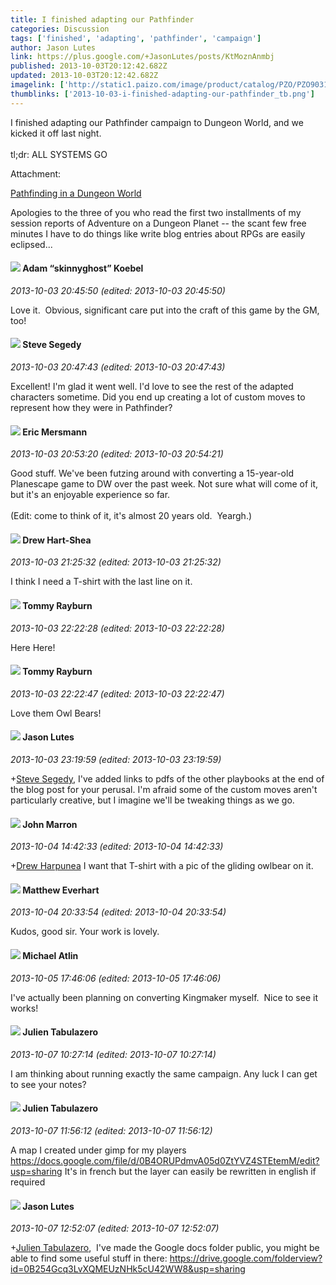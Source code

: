 ```yaml
---
title: I finished adapting our Pathfinder
categories: Discussion
tags: ['finished', 'adapting', 'pathfinder', 'campaign']
author: Jason Lutes
link: https://plus.google.com/+JasonLutes/posts/KtMoznAnmbj
published: 2013-10-03T20:12:42.682Z
updated: 2013-10-03T20:12:42.682Z
imagelink: ['http://static1.paizo.com/image/product/catalog/PZO/PZO9031_500.jpeg']
thumblinks: ['2013-10-03-i-finished-adapting-our-pathfinder_tb.png']
---
```


I finished adapting our Pathfinder campaign to Dungeon World, and we kicked it off last night.<br /><br />tl;dr: ALL SYSTEMS GO


Attachment:

<a href='http://lampblackandbrimstone.blogspot.com/2013/10/pathfinding-in-dungeon-world.html'>Pathfinding in a Dungeon World</a>


Apologies to the three of you who read the first two installments of my session reports of Adventure on a Dungeon Planet -- the scant few free minutes I have to do things like write blog entries about RPGs are easily eclipsed...
<div id='comment z123exajkueeevx3k22fgbrbuletdbyl5'>
  <h4><img src='{{site.baseurl}}//images/avatars/112484087750169360510_photo.jpg'> Adam “skinnyghost” Koebel</h4>
      <p><cite>2013-10-03 20:45:50 (edited: 2013-10-03 20:45:50)</cite></p>
        <p>Love it.  Obvious, significant care put into the craft of this game by the GM, too!</p>
</div>
        

<div id='comment z123exajkueeevx3k22fgbrbuletdbyl5'>
  <h4><img src='{{site.baseurl}}//images/avatars/101540567732452886838_photo.jpg'> Steve Segedy</h4>
      <p><cite>2013-10-03 20:47:43 (edited: 2013-10-03 20:47:43)</cite></p>
        <p>Excellent! I&#39;m glad it went well. I&#39;d love to see the rest of the adapted characters sometime. Did you end up creating a lot of custom moves to represent how they were in Pathfinder?</p>
</div>
        

<div id='comment z123exajkueeevx3k22fgbrbuletdbyl5'>
  <h4><img src='{{site.baseurl}}//images/avatars/107699658470387504954_photo.jpg'> Eric Mersmann</h4>
      <p><cite>2013-10-03 20:53:20 (edited: 2013-10-03 20:54:21)</cite></p>
        <p>Good stuff. We&#39;ve been futzing around with converting a 15-year-old Planescape game to DW over the past week. Not sure what will come of it, but it&#39;s an enjoyable experience so far.<br /><br />(Edit: come to think of it, it&#39;s almost 20 years old.  Yeargh.)</p>
</div>
        

<div id='comment z123exajkueeevx3k22fgbrbuletdbyl5'>
  <h4><img src='{{site.baseurl}}//images/avatars/110549639616008158383_photo.jpg'> Drew Hart-Shea</h4>
      <p><cite>2013-10-03 21:25:32 (edited: 2013-10-03 21:25:32)</cite></p>
        <p>I think I need a T-shirt with the last line on it.</p>
</div>
        

<div id='comment z123exajkueeevx3k22fgbrbuletdbyl5'>
  <h4><img src='{{site.baseurl}}//images/avatars/104591880381730141397_photo.jpg'> Tommy Rayburn</h4>
      <p><cite>2013-10-03 22:22:28 (edited: 2013-10-03 22:22:28)</cite></p>
        <p>Here Here!</p>
</div>
        

<div id='comment z123exajkueeevx3k22fgbrbuletdbyl5'>
  <h4><img src='{{site.baseurl}}//images/avatars/104591880381730141397_photo.jpg'> Tommy Rayburn</h4>
      <p><cite>2013-10-03 22:22:47 (edited: 2013-10-03 22:22:47)</cite></p>
        <p>Love them Owl Bears!</p>
</div>
        

<div id='comment z123exajkueeevx3k22fgbrbuletdbyl5'>
  <h4><img src='{{site.baseurl}}//images/avatars/115657313205562994919_photo.jpg'> Jason Lutes</h4>
      <p><cite>2013-10-03 23:19:59 (edited: 2013-10-03 23:19:59)</cite></p>
        <p><span class="proflinkWrapper"><span class="proflinkPrefix">+</span><a class="proflink" href="https://plus.google.com/101540567732452886838" oid="101540567732452886838">Steve Segedy</a></span>, I&#39;ve added links to pdfs of the other playbooks at the end of the blog post for your perusal. I&#39;m afraid some of the custom moves aren&#39;t particularly creative, but I imagine we&#39;ll be tweaking things as we go.</p>
</div>
        

<div id='comment z123exajkueeevx3k22fgbrbuletdbyl5'>
  <h4><img src='{{site.baseurl}}//images/avatars/100795039225888518108_photo.jpg'> John Marron</h4>
      <p><cite>2013-10-04 14:42:33 (edited: 2013-10-04 14:42:33)</cite></p>
        <p><span class="proflinkWrapper"><span class="proflinkPrefix">+</span><a class="proflink" href="https://plus.google.com/110549639616008158383" oid="110549639616008158383">Drew Harpunea</a></span> I want that T-shirt with a pic of the gliding owlbear on it.</p>
</div>
        

<div id='comment z123exajkueeevx3k22fgbrbuletdbyl5'>
  <h4><img src='{{site.baseurl}}//images/avatars/115610991532630554135_photo.jpg'> Matthew Everhart</h4>
      <p><cite>2013-10-04 20:33:54 (edited: 2013-10-04 20:33:54)</cite></p>
        <p>Kudos, good sir. Your work is lovely.</p>
</div>
        

<div id='comment z123exajkueeevx3k22fgbrbuletdbyl5'>
  <h4><img src='{{site.baseurl}}//images/avatars/106989539226430288394_photo.jpg'> Michael Atlin</h4>
      <p><cite>2013-10-05 17:46:06 (edited: 2013-10-05 17:46:06)</cite></p>
        <p>I&#39;ve actually been planning on converting Kingmaker myself.  Nice to see it works!</p>
</div>
        

<div id='comment z123exajkueeevx3k22fgbrbuletdbyl5'>
  <h4><img src='{{site.baseurl}}//images/avatars/110537409104590536456_photo.jpg'> Julien Tabulazero</h4>
      <p><cite>2013-10-07 10:27:14 (edited: 2013-10-07 10:27:14)</cite></p>
        <p>I am thinking about running exactly the same campaign. Any luck I can get to see your notes?</p>
</div>
        

<div id='comment z123exajkueeevx3k22fgbrbuletdbyl5'>
  <h4><img src='{{site.baseurl}}//images/avatars/110537409104590536456_photo.jpg'> Julien Tabulazero</h4>
      <p><cite>2013-10-07 11:56:12 (edited: 2013-10-07 11:56:12)</cite></p>
        <p>A map I created under gimp for my players<br /><a href="https://docs.google.com/file/d/0B4ORUPdmvA05d0ZtYVZ4STEtemM/edit?usp=sharing" class="ot-anchor">https://docs.google.com/file/d/0B4ORUPdmvA05d0ZtYVZ4STEtemM/edit?usp=sharing</a>
It&#39;s in french but the layer can easily be rewritten in english if required</p>
</div>
        

<div id='comment z123exajkueeevx3k22fgbrbuletdbyl5'>
  <h4><img src='{{site.baseurl}}//images/avatars/115657313205562994919_photo.jpg'> Jason Lutes</h4>
      <p><cite>2013-10-07 12:52:07 (edited: 2013-10-07 12:52:07)</cite></p>
        <p><span class="proflinkWrapper"><span class="proflinkPrefix">+</span><a class="proflink" href="https://plus.google.com/110537409104590536456" oid="110537409104590536456">Julien Tabulazero</a></span>,  I&#39;ve made the Google docs folder public, you might be able to find some useful stuff in there: <a href="https://drive.google.com/folderview?id=0B254Gcq3LvXQMEUzNHk5cU42WW8&amp;usp=sharing" class="ot-anchor">https://drive.google.com/folderview?id=0B254Gcq3LvXQMEUzNHk5cU42WW8&amp;usp=sharing</a></p>
</div>
        